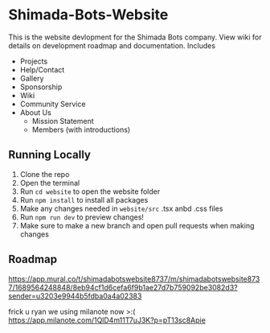 # Shimada-Bots-Website

This is the website devlopment for the Shimada Bots company.
View wiki for details on development roadmap and documentation.
Includes
- Projects
- Help/Contact
- Gallery
- Sponsorship
- Wiki
- Community Service
- About Us
    - Mission Statement
    - Members (with introductions)

## Running Locally
1. Clone the repo
2. Open the terminal
3. Run `cd website` to open the website folder
4. Run `npm install` to install all packages
5. Make any changes needed in `website/src` .tsx anbd .css files
6. Run `npm run dev` to preview changes!
7. Make sure to make a new branch and open pull requests when making changes

## Roadmap
https://app.mural.co/t/shimadabotswebsite8737/m/shimadabotswebsite8737/1689564248848/8eb94cf1d6cefa6f9b1ae27d7b759092be3082d3?sender=u3203e9944b5fdba0a4a02383

frick u ryan we using milanote now >:(
https://app.milanote.com/1QlD4m11T7uJ3K?p=pT13sc8Apie
